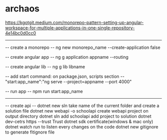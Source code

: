 # archaos

https://kgotgit.medium.com/monorepo-pattern-setting-up-angular-workspace-for-multiple-applications-in-one-single-repository-4e14bc0d0cc0

-------------------------------------------------------------------------------------------------------------

  -- create a monorepo --
ng new monorepo_name --create-application false

  -- create angular app --
ng g application appname --routing

  -- create angular lib --
ng g lib libname

  -- add start command: on package.json, scripts section --
"start:app_name":"ng serve --project=appname --port 4000"

  -- run app --
npm run start:app_name

-------------------------------------------------------------------------------------------------------------

  -- create api --
dotnet new sln	                    take name of the current folder and create a solution file
dotnet new webapi -o schoolapi	    create webapi project on output directory
dotnet sln add schoolapi	          add project to solution
dotnet dev-cetrs https --trust	    Trust dotnet sdk certificate(windows & mac only)
dotnet watch run	                  to listen every changes on the code
dotnet new gitignore	              to generate fitignore file

